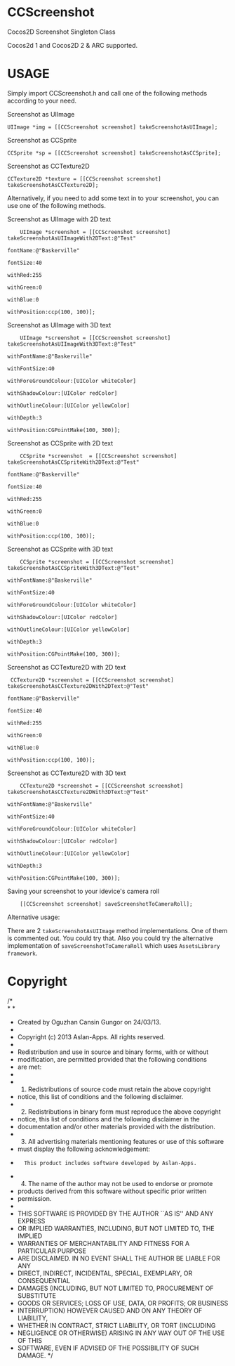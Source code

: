 CCScreenshot
============

Cocos2D Screenshot Singleton Class

Cocos2d 1 and Cocos2D 2 & ARC supported. 



USAGE
===========

Simply import CCScreenshot.h and call one of the following methods according to your need.

Screenshot as UIImage
```
UIImage *img = [[CCScreenshot screenshot] takeScreenshotAsUIImage];
```
Screenshot as CCSprite
```
CCSprite *sp = [[CCScreenshot screenshot] takeScreenshotAsCCSprite];
```
Screenshot as CCTexture2D
```
CCTexture2D *texture = [[CCScreenshot screenshot] takeScreenshotAsCCTexture2D];
```

Alternatively, if you need to add some text in to your screenshot, you can use one of the following methods.

Screenshot as UIImage with 2D text
```
    UIImage *screenshot = [[CCScreenshot screenshot] takeScreenshotAsUIImageWith2DText:@"Test"
                                                                                 fontName:@"Baskerville"
                                                                                 fontSize:40
                                                                                  withRed:255
                                                                                withGreen:0
                                                                                 withBlue:0
                                                                             withPosition:ccp(100, 100)];
```
Screenshot as UIImage with 3D text
```
    UIImage *screenshot = [[CCScreenshot screenshot] takeScreenshotAsUIImageWith3DText:@"Test"
                                                                            withFontName:@"Baskerville"
                                                                            withFontSize:40
                                                                    withForeGroundColour:[UIColor whiteColor]
                                                                        withShadowColour:[UIColor redColor]
                                                                       withOutlineColour:[UIColor yellowColor]
                                                                               withDepth:3
                                                                            withPosition:CGPointMake(100, 300)];
```
Screenshot as CCSprite with 2D text
```
    CCSprite *screenshot  = [[CCScreenshot screenshot] takeScreenshotAsCCSpriteWith2DText:@"Test"
                                                                                 fontName:@"Baskerville"
                                                                                 fontSize:40
                                                                                  withRed:255
                                                                                withGreen:0
                                                                                 withBlue:0
                                                                             withPosition:ccp(100, 100)];
```
Screenshot as CCSprite with 3D text
```
    CCSprite *screenshot = [[CCScreenshot screenshot] takeScreenshotAsCCSpriteWith3DText:@"Test"
                                                                            withFontName:@"Baskerville"
                                                                            withFontSize:40
                                                                    withForeGroundColour:[UIColor whiteColor]
                                                                        withShadowColour:[UIColor redColor]
                                                                       withOutlineColour:[UIColor yellowColor]
                                                                               withDepth:3
                                                                            withPosition:CGPointMake(100, 300)];
```
Screenshot as CCTexture2D with 2D text
```
 CCTexture2D *screenshot = [[CCScreenshot screenshot] takeScreenshotAsCCTexture2DWith2DText:@"Test"
                                                                                 fontName:@"Baskerville"
                                                                                 fontSize:40
                                                                                  withRed:255
                                                                                withGreen:0
                                                                                 withBlue:0
                                                                             withPosition:ccp(100, 100)];
```
Screenshot as CCTexture2D with 3D text
```
    CCTexture2D *screenshot = [[CCScreenshot screenshot] takeScreenshotAsCCTexture2DWith3DText:@"Test"
                                                                            withFontName:@"Baskerville"
                                                                            withFontSize:40
                                                                    withForeGroundColour:[UIColor whiteColor]
                                                                        withShadowColour:[UIColor redColor]
                                                                       withOutlineColour:[UIColor yellowColor]
                                                                               withDepth:3
                                                                            withPosition:CGPointMake(100, 300)];
```

Saving your screenshot to your idevice's camera roll

```
    [[CCScreenshot screenshot] saveScreenshotToCameraRoll];
```


Alternative usage: 

There are 2 `takeScreenshotAsUIImage` method implementations. One of them is commented out. You could try that.
Also you could try the alternative implementation of `saveScreenshotToCameraRoll` which uses `AssetsLibrary framework`.




Copyright
============

/*	
 *
 *
 * Created by Oguzhan Cansin Gungor on 24/03/13.
 *
 * Copyright (c) 2013 Aslan-Apps. All rights reserved.
 *
 * Redistribution and use in source and binary forms, with or without
 * modification, are permitted provided that the following conditions
 * are met:
 *
 * 1. Redistributions of source code must retain the above copyright
 *    notice, this list of conditions and the following disclaimer.
 * 2. Redistributions in binary form must reproduce the above copyright
 *    notice, this list of conditions and the following disclaimer in the
 *    documentation and/or other materials provided with the distribution.
 * 3. All advertising materials mentioning features or use of this software
 *    must display the following acknowledgement:
 *       This product includes software developed by Aslan-Apps.
 * 4. The name of the author may not be used to endorse or promote
 *    products derived from this software without specific prior written
 *    permission.
 *
 * THIS SOFTWARE IS PROVIDED BY THE AUTHOR ``AS IS'' AND ANY EXPRESS
 * OR IMPLIED WARRANTIES, INCLUDING, BUT NOT LIMITED TO, THE IMPLIED
 * WARRANTIES OF MERCHANTABILITY AND FITNESS FOR A PARTICULAR PURPOSE
 * ARE DISCLAIMED.  IN NO EVENT SHALL THE AUTHOR BE LIABLE FOR ANY
 * DIRECT, INDIRECT, INCIDENTAL, SPECIAL, EXEMPLARY, OR CONSEQUENTIAL
 * DAMAGES (INCLUDING, BUT NOT LIMITED TO, PROCUREMENT OF SUBSTITUTE
 * GOODS OR SERVICES; LOSS OF USE, DATA, OR PROFITS; OR BUSINESS
 * INTERRUPTION) HOWEVER CAUSED AND ON ANY THEORY OF LIABILITY,
 * WHETHER IN CONTRACT, STRICT LIABILITY, OR TORT (INCLUDING
 * NEGLIGENCE OR OTHERWISE) ARISING IN ANY WAY OUT OF THE USE OF THIS
 * SOFTWARE, EVEN IF ADVISED OF THE POSSIBILITY OF SUCH DAMAGE.
 */




